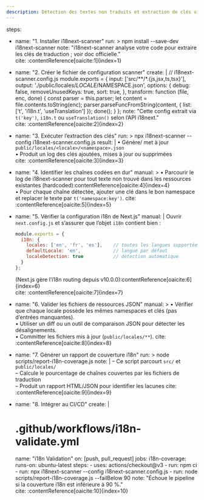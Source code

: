 ```yaml
---
description: Détection des textes non traduits et extraction de clés via i18next-scanner
---
```


steps:
  - name: "1. Installer i18next-scanner"
    run: >
      npm install --save-dev i18next-scanner
    note: "i18next-scanner analyse votre code pour extraire les clés de traduction ; voir doc officielle."  
    cite: :contentReference[oaicite:1]{index=1}

  - name: "2. Créer le fichier de configuration scanner"
    create: |
      // i18next-scanner.config.js
      module.exports = {
        input: ['src/**/*.{js,jsx,ts,tsx}'],
        output: './public/locales/$LOCALE/$NAMESPACE.json',
        options: {
          debug: false,
          removeUnusedKeys: true,
          sort: true,
        },
        transform: function (file, enc, done) {
          const parser = this.parser;
          let content = file.contents.toString(enc);
          parser.parseFuncFromString(content, { list: ['t', 'i18n.t', 'useTranslation'] });
          done();
        }
      };
    note: "Cette config extrait via `t('key')`, `i18n.t` ou `useTranslation()` selon l’API i18next."  
    cite: :contentReference[oaicite:2]{index=2}

  - name: "3. Exécuter l’extraction des clés"
    run: >
      npx i18next-scanner --config i18next-scanner.config.js
    result: |
      • Génère/ met à jour `public/locales/<locale>/<namespace>.json`  
      • Produit un log des clés ajoutées, mises à jour ou supprimées  
    cite: :contentReference[oaicite:3]{index=3}

  - name: "4. Identifier les chaînes codées en dur"
    manual: >
      • Parcourir le log de i18next-scanner pour tout texte non trouvé dans les ressources existantes (hardcoded):contentReference[oaicite:4]{index=4}  
      • Pour chaque chaîne détectée, ajouter une clé dans le bon namespace et replacer le texte par `t('namespace:key')`.
    cite: :contentReference[oaicite:5]{index=5}

  - name: "5. Vérifier la configuration i18n de Next.js"
    manual: |
      Ouvrir `next.config.js` et s’assurer que l’objet `i18n` contient bien :
      ```js
      module.exports = {
        i18n: {
          locales: ['en', 'fr', 'es'],    // toutes les langues supportées
          defaultLocale: 'en',            // langue par défaut
          localeDetection: true           // détection automatique
        }
      };
      ```
      (Next.js gère l’i18n routing depuis v10.0.0):contentReference[oaicite:6]{index=6}  
    cite: :contentReference[oaicite:7]{index=7}

  - name: "6. Valider les fichiers de ressources JSON"
    manual: >
      • Vérifier que chaque locale possède les mêmes namespaces et clés (pas d’entrées manquantes).  
      • Utiliser un diff ou un outil de comparaison JSON pour détecter les désalignements.  
      • Committer les fichiers mis à jour (`public/locales/**`).
    cite: :contentReference[oaicite:8]{index=8}

  - name: "7. Générer un rapport de couverture i18n"
    run: >
      node scripts/report-i18n-coverage.js
    note: |
      – Ce script parcourt `src/` et `public/locales/`  
      – Calcule le pourcentage de chaînes couvertes par les fichiers de traduction  
      – Produit un rapport HTML/JSON pour identifier les lacunes
    cite: :contentReference[oaicite:9]{index=9}

  - name: "8. Intégrer au CI/CD"
    create: |
      # .github/workflows/i18n-validate.yml
      name: "i18n Validation"
      on: [push, pull_request]
      jobs:
        i18n-coverage:
          runs-on: ubuntu-latest
          steps:
            - uses: actions/checkout@v3
            - run: npm ci
            - run: npx i18next-scanner --config i18next-scanner.config.js
            - run: node scripts/report-i18n-coverage.js --failBelow 90
    note: "Échoue le pipeline si la couverture i18n est inférieure à 90 %."  
    cite: :contentReference[oaicite:10]{index=10}